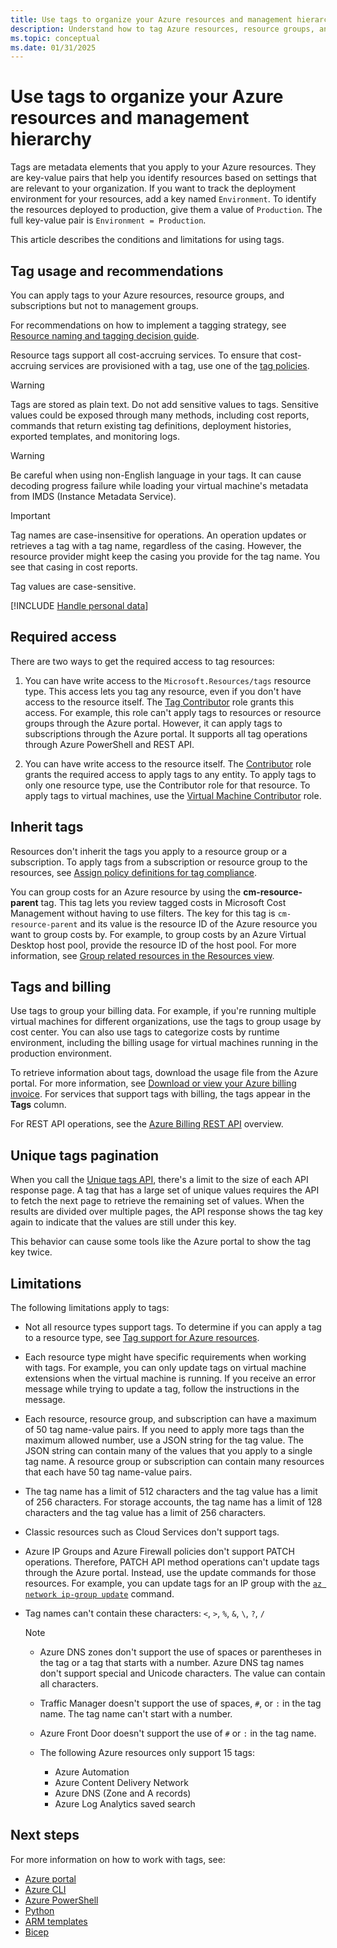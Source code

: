 ```yaml
---
title: Use tags to organize your Azure resources and management hierarchy 
description: Understand how to tag Azure resources, resource groups, and subscriptions for logical organization. Learn about the conditions and limitations of using tags with Azure resources.
ms.topic: conceptual
ms.date: 01/31/2025
---
```


# Use tags to organize your Azure resources and management hierarchy

Tags are metadata elements that you apply to your Azure resources. They are key-value pairs that help you identify resources based on settings that are relevant to your organization. If you want to track the deployment environment for your resources, add a key named `Environment`. To identify the resources deployed to production, give them a value of `Production`. The full key-value pair is `Environment = Production`.

This article describes the conditions and limitations for using tags. 

## Tag usage and recommendations

You can apply tags to your Azure resources, resource groups, and subscriptions but not to management groups.

For recommendations on how to implement a tagging strategy, see [Resource naming and tagging decision guide](/azure/cloud-adoption-framework/decision-guides/resource-tagging/?toc=/azure/azure-resource-manager/management/toc.json).

Resource tags support all cost-accruing services. To ensure that cost-accruing services are provisioned with a tag, use one of the [tag policies](tag-policies.md).  

> [!WARNING]
> Tags are stored as plain text. Do not add sensitive values to tags. Sensitive values could be exposed through many methods, including cost reports, commands that return existing tag definitions, deployment histories, exported templates, and monitoring logs.

> [!WARNING]
> Be careful when using non-English language in your tags. It can cause decoding progress failure while loading your virtual machine's metadata from IMDS (Instance Metadata Service).

> [!IMPORTANT]
> Tag names are case-insensitive for operations. An operation updates or retrieves a tag with a tag name, regardless of the casing. However, the resource provider might keep the casing you provide for the tag name. You see that casing in cost reports.
>
> Tag values are case-sensitive.

[!INCLUDE [Handle personal data](~/reusable-content/ce-skilling/azure/includes/gdpr-intro-sentence.md)]

## Required access

There are two ways to get the required access to tag resources:

1. You can have write access to the `Microsoft.Resources/tags` resource type. This access lets you tag any resource, even if you don't have access to the resource itself. The [Tag Contributor](../../role-based-access-control/built-in-roles.md#tag-contributor) role grants this access. For example, this role can't apply tags to resources or resource groups through the Azure portal. However, it can apply tags to subscriptions through the Azure portal. It supports all tag operations through Azure PowerShell and REST API.

1. You can have write access to the resource itself. The [Contributor](../../role-based-access-control/built-in-roles.md#contributor) role grants the required access to apply tags to any entity. To apply tags to only one resource type, use the Contributor role for that resource. To apply tags to virtual machines, use the [Virtual Machine Contributor](../../role-based-access-control/built-in-roles.md#virtual-machine-contributor) role.

## Inherit tags

Resources don't inherit the tags you apply to a resource group or a subscription. To apply tags from a subscription or resource group to the resources, see [Assign policy definitions for tag compliance](tag-policies.md).

You can group costs for an Azure resource by using the **cm-resource-parent** tag. This tag lets you review tagged costs in Microsoft Cost Management without having to use filters. The key for this tag is `cm-resource-parent` and its value is the resource ID of the Azure resource you want to group costs by. For example, to group costs by an Azure Virtual Desktop host pool, provide the resource ID of the host pool. For more information, see [Group related resources in the Resources view](../../cost-management-billing/costs/group-filter.md#group-related-resources-in-the-resources-view).

## Tags and billing

Use tags to group your billing data. For example, if you're running multiple virtual machines for different organizations, use the tags to group usage by cost center. You can also use tags to categorize costs by runtime environment, including the billing usage for virtual machines running in the production environment.

To retrieve information about tags, download the usage file from the Azure portal. For more information, see [Download or view your Azure billing invoice](../../cost-management-billing/manage/download-azure-invoice-daily-usage-date.md). For services that support tags with billing, the tags appear in the **Tags** column.

For REST API operations, see the [Azure Billing REST API](/rest/api/billing/) overview.

## Unique tags pagination

When you call the [Unique tags API](/rest/api/resources/tags/list), there's a limit to the size of each API response page. A tag that has a large set of unique values requires the API to fetch the next page to retrieve the remaining set of values. When the results are divided over multiple pages, the API response shows the tag key again to indicate that the values are still under this key.  

This behavior can cause some tools like the Azure portal to show the tag key twice.

## Limitations

The following limitations apply to tags:

* Not all resource types support tags. To determine if you can apply a tag to a resource type, see [Tag support for Azure resources](tag-support.md).

* Each resource type might have specific requirements when working with tags. For example, you can only update tags on virtual machine extensions when the virtual machine is running. If you receive an error message while trying to update a tag, follow the instructions in the message.

* Each resource, resource group, and subscription can have a maximum of 50 tag name-value pairs. If you need to apply more tags than the maximum allowed number, use a JSON string for the tag value. The JSON string can contain many of the values that you apply to a single tag name. A resource group or subscription can contain many resources that each have 50 tag name-value pairs.

* The tag name has a limit of 512 characters and the tag value has a limit of 256 characters. For storage accounts, the tag name has a limit of 128 characters and the tag value has a limit of 256 characters.

* Classic resources such as Cloud Services don't support tags.

* Azure IP Groups and Azure Firewall policies don't support PATCH operations. Therefore, PATCH API method operations can't update tags through the Azure portal. Instead, use the update commands for those resources. For example, you can update tags for an IP group with the [`az network ip-group update`](/cli/azure/network/ip-group?view=azure-cli-latest) command.

* Tag names can't contain these characters: `<`, `>`, `%`, `&`, `\`, `?`, `/`

   > [!NOTE]
   > * Azure DNS zones don't support the use of spaces or parentheses in the tag or a tag that starts with a number. Azure DNS tag names don't support special and Unicode characters. The value can contain all characters.
   >
   > * Traffic Manager doesn't support the use of spaces, `#`, or `:` in the tag name. The tag name can't start with a number.
   >
   > * Azure Front Door doesn't support the use of `#` or `:` in the tag name.
   >
   > * The following Azure resources only support 15 tags:
   >     * Azure Automation
   >     * Azure Content Delivery Network
   >     * Azure DNS (Zone and A records)
   >     * Azure Log Analytics saved search

## Next steps

For more information on how to work with tags, see:

* [Azure portal](tag-resources-portal.md)
* [Azure CLI](tag-resources-cli.md)
* [Azure PowerShell](tag-resources-powershell.md)
* [Python](tag-resources-python.md)
* [ARM templates](tag-resources-templates.md)
* [Bicep](tag-resources-bicep.md)